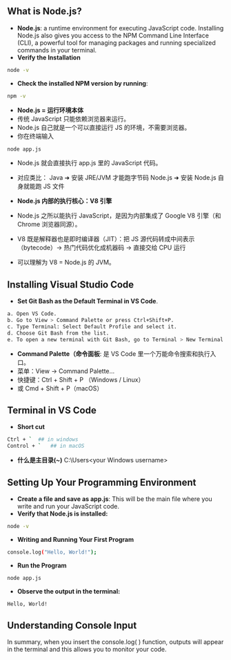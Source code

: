 ## What is Node.js?

- **Node.js**: a runtime environment for executing JavaScript code. Installing Node.js also gives you access to the NPM Command Line Interface (CLI), a powerful tool for managing packages and running specialized commands in your terminal.
- **Verify the Installation**
```bash
node -v
```
- **Check the installed NPM version by running**:
```bash
npm -v
```
- **Node.js = 运行环境本体**
- 传统 JavaScript 只能依赖浏览器来运行。
- Node.js 自己就是一个可以直接运行 JS 的环境，不需要浏览器。
- 你在终端输入
```bash
node app.js
```
- Node.js 就会直接执行 app.js 里的 JavaScript 代码。
- 对应类比：
Java ➜ 安装 JRE/JVM 才能跑字节码
Node.js ➜ 安装 Node.js 自身就能跑 JS 文件

- **Node.js 内部的执行核心：V8 引擎**
- Node.js 之所以能执行 JavaScript，是因为内部集成了 Google V8 引擎（和 Chrome 浏览器同源）。
- V8 既是解释器也是即时编译器（JIT）：把 JS 源代码转成中间表示（bytecode）-> 热门代码优化成机器码 -> 直接交给 CPU 运行
- 可以理解为 V8 = Node.js 的 JVM。

## Installing Visual Studio Code
- **Set Git Bash as the Default Terminal in VS Code**.
```bash
a. Open VS Code.
b. Go to View > Command Palette or press Ctrl+Shift+P.
c. Type Terminal: Select Default Profile and select it.
d. Choose Git Bash from the list.
e. To open a new terminal with Git Bash, go to Terminal > New Terminal.
```
- **Command Palette（命令面板**: 是 VS Code 里一个万能命令搜索和执行入口。 
- 菜单：View → Command Palette…
- 快捷键：Ctrl + Shift + P （Windows / Linux）
- 或 Cmd + Shift + P（macOS）

## Terminal in VS Code
- **Short cut**
```bash
Ctrl + `  ## in windows
Control + `   ## in macOS
```
- **什么是主目录(~)**
C:\Users\<your Windows username>

## Setting Up Your Programming Environment
- **Create a file and save as app.js**: This will be the main file where you write and run your JavaScript code.
- **Verify that Node.js is installed:**
```bash
node -v
```
- **Writing and Running Your First Program**
```bash
console.log("Hello, World!");
```
- **Run the Program**
```bash
node app.js
```
- **Observe the output in the terminal:**
```bash
Hello, World!
```
## Understanding Console Input
In summary, when you insert the  console.log( ) function, outputs will appear in the terminal and this allows you to monitor your code.